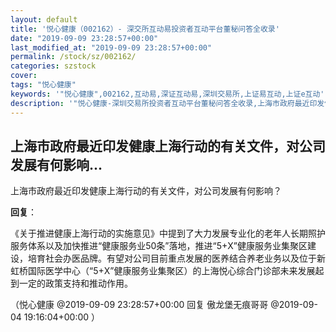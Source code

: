 ```yaml
---
layout: default
title: '悦心健康（002162）- 深交所互动易投资者互动平台董秘问答全收录'
date: "2019-09-09 23:28:57+00:00"
last_modified_at: "2019-09-09 23:28:57+00:00"
permalink: /stock/sz/002162/
categories: szstock
cover: 
tags: "悦心健康"
keywords: '"悦心健康",002162,互动易,深证互动易,深圳交易所,上证易互动,上证e互动'
description: '"悦心健康-深圳交易所投资者互动平台董秘问答全收录,上海市政府最近印发健康上海行动的有关文件，对公司发展有何影响？"'
---
```


## 上海市政府最近印发健康上海行动的有关文件，对公司发展有何影响...

上海市政府最近印发健康上海行动的有关文件，对公司发展有何影响？

**回复**：

《关于推进健康上海行动的实施意见》中提到了大力发展专业化的老年人长期照护服务体系以及加快推进“健康服务业50条”落地，推进“5+X”健康服务业集聚区建设，培育社会办医品牌。有望对公司目前重点发展的医养结合养老业务以及位于新虹桥国际医学中心（“5+X”健康服务业集聚区）的上海悦心综合门诊部未来发展起到一定的政策支持和推动作用。 

（悦心健康  @2019-09-09 23:28:57+00:00 回复 傲龙堡无痕哥哥  @2019-09-04 19:16:04+00:00 ）

